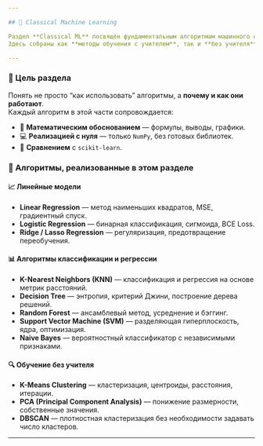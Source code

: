 ```yaml
---

## 🧩 Classical Machine Learning

Раздел **Classical ML** посвящён фундаментальным алгоритмам машинного обучения, реализованным **с нуля** с использованием `NumPy` и базовых средств Python.  
Здесь собраны как **методы обучения с учителем**, так и **без учителя**, с полным разбором формул, пошаговых вычислений и сравнением с реализациями из `scikit-learn`.

---
```


### 🎯 Цель раздела

Понять не просто “как использовать” алгоритмы, а **почему и как они работают**.  
Каждый алгоритм в этой части сопровождается:
- 📘 **Математическим обоснованием** — формулы, выводы, графики.  
- 💻 **Реализацией с нуля** — только `NumPy`, без готовых библиотек.  
- 🔬 **Сравнением** с `scikit-learn`.

### 🔹 Алгоритмы, реализованные в этом разделе

#### 📈 Линейные модели
- **Linear Regression** — метод наименьших квадратов, MSE, градиентный спуск.  
- **Logistic Regression** — бинарная классификация, сигмоида, BCE Loss.  
- **Ridge / Lasso Regression** — регуляризация, предотвращение переобучения.  

#### 📊 Алгоритмы классификации и регрессии
- **K-Nearest Neighbors (KNN)** — классификация и регрессия на основе метрик расстояний.  
- **Decision Tree** — энтропия, критерий Джини, построение дерева решений.  
- **Random Forest** — ансамблевый метод, усреднение и бэггинг.  
- **Support Vector Machine (SVM)** — разделяющая гиперплоскость, ядра, оптимизация.  
- **Naive Bayes** — вероятностный классификатор с независимыми признаками.  

#### 🔍 Обучение без учителя
- **K-Means Clustering** — кластеризация, центроиды, расстояния, итерации.  
- **PCA (Principal Component Analysis)** — понижение размерности, собственные значения.  
- **DBSCAN** — плотностная кластеризация без необходимости задавать число кластеров.

---

